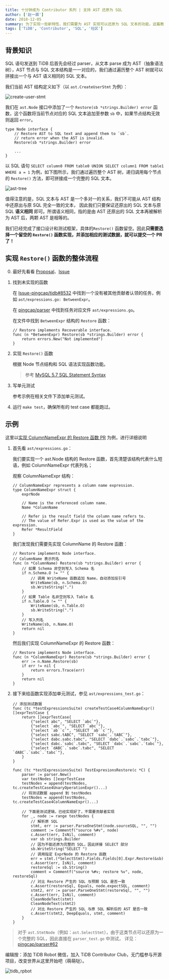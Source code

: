```yaml
---
title: 十分钟成为 Contributor 系列 | 支持 AST 还原为 SQL
author: ['赵一霖']
date: 2018-12-05
summary: 为了实现一些新特性，我们需要为 AST 实现可以还原为 SQL 文本的功能，这篇教程描述如何为 AST 节点添加该功能。首先介绍一些必需的背景知识，然后介绍实现 Restore() 函数的流程，最后会展示一个例子。
tags: ['TiDB', 'Contributor', 'SQL', '社区']
---
```



## **背景知识**

SQL 语句发送到 TiDB 后首先会经过 parser，从文本 parse 成为 AST（抽象语法树），AST 节点与 SQL 文本结构是一一对应的，我们通过遍历整个 AST 树就可以拼接出一个与 AST 语义相同的 SQL 文本。

我们当前 AST 结构定义如下（以 `ast.CreateUserStmt` 为例）：

![create-user-stmt](media/create-user-stmt.png)

我们在 `ast.Node` 接口中添加了一个 `Restore(sb *strings.Builder) error` 函数，这个函数将当前节点对应的 SQL 文本追加至参数 `sb` 中，如果节点结构无效则返回 `error`。

```
type Node interface {
	// Restore AST to SQL text and append them to `sb`.
	// return error when the AST is invalid.
	Restore(sb *strings.Builder) error
	
	...
}
```

以 SQL 语句 `SELECT column0 FROM table0 UNION SELECT column1 FROM table1 WHERE a = 1` 为例，如下图所示，我们通过遍历整个 AST 树，递归调用每个节点的 `Restore()` 方法，即可拼接成一个完整的 SQL 文本。

![ast-tree](media/ast-tree.png)

值得注意的是，SQL 文本与 AST 是一个多对一的关系，我们不可能从 AST 结构中还原出与原 SQL 完全一致的文本，
因此我们只要保证还原出的 SQL 文本与原 SQL **语义相同** 即可。所谓语义相同，指的是由 AST 还原出的 SQL 文本再被解析为 AST 后，两颗 AST 是相等的。

我们已经完成了接口设计和测试框架，具体的`Restore()` 函数留空。因此**只需要选择一个留空的 `Restore()` 函数实现，并添加相应的测试数据，就可以提交一个 PR 了！**

## **实现 `Restore()` 函数的整体流程**

0. 最好先看看 [Proposal](https://github.com/pingcap/tidb/tree/master/docs/design/2018-11-29-ast-to-sql-text.md)、[Issue](https://github.com/pingcap/tidb/issues/8532)

1. 找到未实现的函数

    在 [Issue-pingcap/tidb#8532](https://github.com/pingcap/tidb/issues/8532) 中找到一个没有被其他贡献者认领的任务，例如 `ast/expressions.go: BetweenExpr`。
    
    在 [pingcap/parser](https://github.com/pingcap/parser) 中找到任务对应文件 `ast/expressions.go`。
    
    在文件中找到 `BetweenExpr` 结构的 `Restore` 函数：

    ```
    // Restore implements Recoverable interface.
    func (n *BetweenExpr) Restore(sb *strings.Builder) error {
    	return errors.New("Not implemented")
    }
    ```

2. 实现 `Restore()` 函数

    根据 Node 节点结构和 SQL 语法实现函数功能。
    
     > 参考 [MySQL 5.7 SQL Statement Syntax](https://dev.mysql.com/doc/refman/5.7/en/sql-syntax.html)

3. 写单元测试

    参考示例在相关文件下添加单元测试。

4. 运行 `make test`，确保所有的 test case 都能跑过。

## **示例**

这里以[实现 ColumnNameExpr 的 Restore 函数 PR](https://github.com/pingcap/parser/pull/63/files) 为例，进行详细说明

1. 首先看 `ast/expressions.go`：

    我们要实现一个 ast.Node 结构的 Restore 函数，首先清楚该结构代表什么短语，例如 ColumnNameExpr 代表列名；
    
    观察 ColumnNameExpr 结构：
    
    ```
    // ColumnNameExpr represents a column name expression.
    type ColumnNameExpr struct {
    	exprNode
    
    	// Name is the referenced column name.
    	Name *ColumnName
    
    	// Refer is the result field the column name refers to.
    	// The value of Refer.Expr is used as the value of the expression.
    	Refer *ResultField
    }
    ```
    
    我们发现我们需要先实现 ColumnName 的 Restore 函数：
    
    ```
    // Restore implements Node interface.
    // ColumnName 表示列名
	func (n *ColumnName) Restore(sb *strings.Builder) error {
	    // 如果 Schema 非空则写入 Schema 名
        if n.Schema.O != "" {
            // 调用 WriteName 函数追加 Name，自动添加反引号
            WriteName(sb, n.Schema.O)
            sb.WriteString(".")
        }
        // 如果 Table 名非空则写入 Table 名
        if n.Table.O != "" {
            WriteName(sb, n.Table.O)
            sb.WriteString(".")
        }
        // 写入列名
        WriteName(sb, n.Name.O)
        return nil
	}
	```
	
	然后我们实现 ColumnNameExpr 的 Restore 函数：
	
	```
	// Restore implements Node interface.
    func (n *ColumnNameExpr) Restore(sb *strings.Builder) error {
        err := n.Name.Restore(sb)
    	if err != nil {
    		return errors.Trace(err)
    	}
    	return nil
    }
    ```

2. 接下来给函数实现添加单元测试，参见 `ast/expressions_test.go`：

    ```
    // 添加测试数据
    func (tc *testExpressionsSuite) createTestCase4ColumnNameExpr() []exprTestCase {
        return []exprTestCase{
            {"select abc", "SELECT `abc`"},
            {"select `abc`", "SELECT `abc`"},
            {"select `ab``c`", "SELECT `ab``c`"},
            {"select sabc.tABC", "SELECT `sabc`.`tABC`"},
            {"select dabc.sabc.tabc", "SELECT `dabc`.`sabc`.`tabc`"},
            {"select dabc.`sabc`.tabc", "SELECT `dabc`.`sabc`.`tabc`"},
            {"select `dABC`.`sabc`.tabc", "SELECT `dABC`.`sabc`.`tabc`"},
        }
    }
    
    func (tc *testExpressionsSuite) TestExpresionsRestore(c *C) {
    	parser := parser.New()
    	var testNodes []exprTestCase
    	testNodes = append(testNodes, tc.createTestCase4UnaryOperationExpr()...)
    	// 将测试数据 append 到 testNodes
    	testNodes = append(testNodes, tc.createTestCase4ColumnNameExpr()...)
        
        // 下面是测试逻辑，已经实现好了，不需要贡献者实现
    	for _, node := range testNodes {
    	    // 解析原 SQL
    		stmt, err := parser.ParseOneStmt(node.sourceSQL, "", "")
    		comment := Commentf("source %#v", node)
    		c.Assert(err, IsNil, comment)
    		var sb strings.Builder
    		// 因为不能还原为完整的 SQL，因此拼接 SELECT 部分
    		sb.WriteString("SELECT ")
    		// 调用指定 ExprNode 的 Restore 函数
    		err = stmt.(*SelectStmt).Fields.Fields[0].Expr.Restore(&sb)
    		c.Assert(err, IsNil, comment)
    		restoreSql := sb.String()
    		comment = Commentf("source %#v; restore %v", node, restoreSql)
    		// 对比 Restore 产生的 SQL 与预期 SQL 是否一致
    		c.Assert(restoreSql, Equals, node.expectSQL, comment)
    		stmt2, err := parser.ParseOneStmt(restoreSql, "", "")
    		c.Assert(err, IsNil, comment)
    		CleanNodeText(stmt)
    		CleanNodeText(stmt2)
    		// 对比 Restore 产生的 SQL 与原 SQL 解析后的 AST 是否一致
    		c.Assert(stmt2, DeepEquals, stmt, comment)
    	}
    }
    ```
    
> 对于 `ast.StmtNode`（例如：`ast.SelectStmt`），由于这类节点可以还原为一个完整的 SQL，因此直接在 `parser_test.go` 中测试，
详见：[pingcap/parser#62](https://github.com/pingcap/parser/pull/62)

编辑按：添加 TiDB Robot 微信，加入 TiDB Contributor Club，无门槛参与开源项目，改变世界从这里开始吧（萌萌哒）。

![](media/tidb-robot.jpg "tidb_rpbot")

